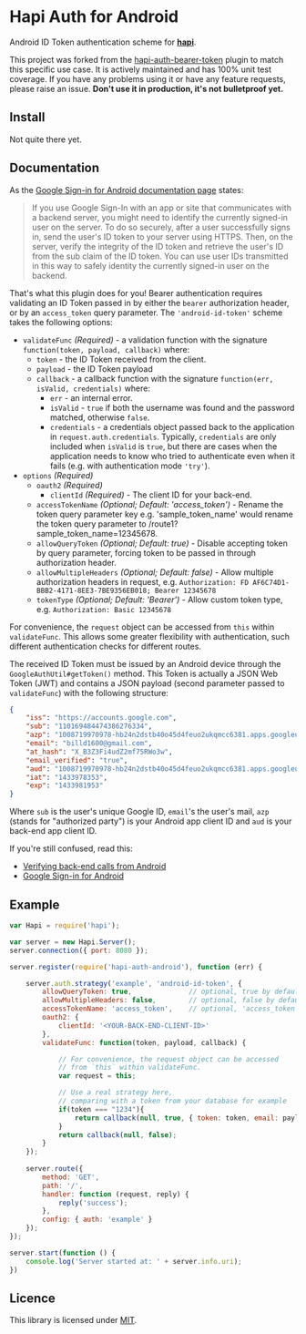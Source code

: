 # Hapi Auth for Android

Android ID Token authentication scheme for [**hapi**](https://github.com/hapijs/hapi).

This project was forked from the [hapi-auth-bearer-token](https://github.com/johnbrett/hapi-auth-bearer-token) plugin to match this specific use case. It is actively maintained and has 100% unit test coverage. If you have any problems using it or have any feature requests, please raise an issue. **Don't use it in production, it's not bulletproof yet.**


## Install

Not quite there yet.


## Documentation

As the [Google Sign-in for Android documentation page](https://developers.google.com/identity/sign-in/android/backend-auth) states:

> If you use Google Sign-In with an app or site that communicates with a backend server, you might need to identify the currently signed-in user on the server. To do so securely, after a user successfully signs in, send the user's ID token to your server using HTTPS. Then, on the server, verify the integrity of the ID token and retrieve the user's ID from the sub claim of the ID token. You can use user IDs transmitted in this way to safely identity the currently signed-in user on the backend.

That's what this plugin does for you! Bearer authentication requires validating an ID Token passed in by either the `bearer` authorization header, or by an `access_token` query parameter. The `'android-id-token'` scheme takes the following options:

- `validateFunc` _(Required)_ - a validation function with the signature `function(token, payload, callback)` where:
    - `token` - the ID Token received from the client.
    - `payload` - the ID Token payload
    - `callback` - a callback function with the signature `function(err, isValid, credentials)` where:
        - `err` - an internal error.
        - `isValid` - `true` if both the username was found and the password matched, otherwise `false`.
        - `credentials` - a credentials object passed back to the application in `request.auth.credentials`. Typically, `credentials` are only
          included when `isValid` is `true`, but there are cases when the application needs to know who tried to authenticate even when it fails
          (e.g. with authentication mode `'try'`).
- `options` _(Required)_
    - `oauth2` _(Required)_
        - `clientId` _(Required)_ - The client ID for your back-end.
    - `accessTokenName` _(Optional; Default: 'access_token')_ - Rename the token query parameter key e.g. 'sample_token_name' would rename the token query parameter to /route1?sample_token_name=12345678.
    - `allowQueryToken` _(Optional; Default: true)_ - Disable accepting token by query parameter, forcing token to be passed in through authorization header.
    - `allowMultipleHeaders` _(Optional; Default: false)_ - Allow multiple authorization headers in request, e.g. `Authorization: FD AF6C74D1-BBB2-4171-8EE3-7BE9356EB018; Bearer 12345678`
    - `tokenType` _(Optional; Default: 'Bearer')_ - Allow custom token type, e.g. `Authorization: Basic 12345678`

For convenience, the `request` object can be accessed from `this` within `validateFunc`. This allows some greater flexibility with authentication, such different authentication checks for different routes.

The received ID Token must be issued by an Android device through the `GoogleAuthUtil#getToken()` method. This Token is actually a JSON Web Token (JWT) and contains a JSON payload (second parameter passed to `validateFunc`) with the following structure:
```JSON
{
    "iss": "https://accounts.google.com",
    "sub": "110169484474386276334",
    "azp": "1008719970978-hb24n2dstb40o45d4feuo2ukqmcc6381.apps.googleusercontent.com",
    "email": "billd1600@gmail.com",
    "at_hash": "X_B3Z3Fi4udZ2mf75RWo3w",
    "email_verified": "true",
    "aud": "1008719970978-hb24n2dstb40o45d4feuo2ukqmcc6381.apps.googleusercontent.com",
    "iat": "1433978353",
    "exp": "1433981953"
}
```

Where `sub` is the user's unique Google ID, `email`'s the user's mail, `azp` (stands for "authorized party") is your Android app client ID and `aud` is your back-end app client ID.

If you're still confused, read this:
+ [Verifying back-end calls from Android](http://android-developers.blogspot.pt/2013/01/verifying-back-end-calls-from-android.html)
+ [Google Sign-in for Android](https://developers.google.com/identity/sign-in/android/backend-auth)


## Example 

```javascript
var Hapi = require('hapi');

var server = new Hapi.Server();
server.connection({ port: 8080 });

server.register(require('hapi-auth-android'), function (err) {

    server.auth.strategy('example', 'android-id-token', {
        allowQueryToken: true,              // optional, true by default
        allowMultipleHeaders: false,        // optional, false by default
        accessTokenName: 'access_token',    // optional, 'access_token' by default
        oauth2: {
            clientId: '<YOUR-BACK-END-CLIENT-ID>'
        },
        validateFunc: function(token, payload, callback) {

            // For convenience, the request object can be accessed
            // from `this` within validateFunc.
            var request = this;  

            // Use a real strategy here,
            // comparing with a token from your database for example
            if(token === "1234"){
                return callback(null, true, { token: token, email: payload.email });
            }
            return callback(null, false);
        }
    });
    
    server.route({
        method: 'GET',
        path: '/',
        handler: function (request, reply) {
            reply('success');
        },
        config: { auth: 'example' }
    });
});

server.start(function () {
    console.log('Server started at: ' + server.info.uri);
})
```


## Licence
This library is licensed under [MIT](https://github.com/andrezzoid/hapi-auth-android/blob/master/LICENSE).